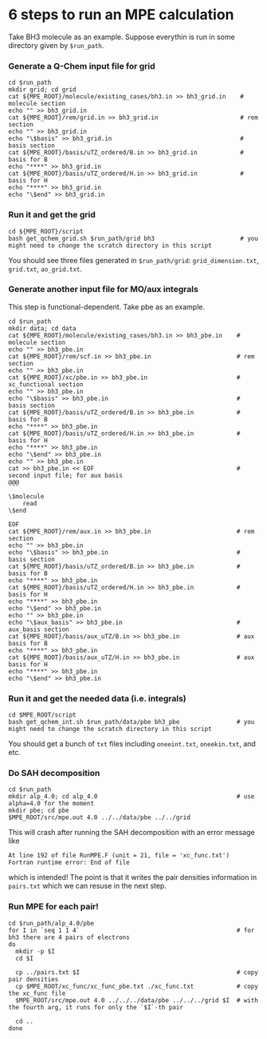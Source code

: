 # 6 steps to run an MPE calculation

Take BH3 molecule as an example. Suppose everythin is run in some directory given by `$run_path`.

### Generate a Q-Chem input file for grid

```shell
cd $run_path
mkdir grid; cd grid
cat ${MPE_ROOT}/molecule/existing_cases/bh3.in >> bh3_grid.in    # molecule section
echo "" >> bh3_grid.in
cat ${MPE_ROOT}/rem/grid.in >> bh3_grid.in                       # rem section
echo "" >> bh3_grid.in
echo "\$basis" >> bh3_grid.in                                    # basis section
cat ${MPE_ROOT}/basis/uTZ_ordered/B.in >> bh3_grid.in            # basis for B
echo "****" >> bh3_grid.in
cat ${MPE_ROOT}/basis/uTZ_ordered/H.in >> bh3_grid.in            # basis for H
echo "****" >> bh3_grid.in
echo "\$end" >> bh3_grid.in
```

### Run it and get the grid

```shell
cd ${MPE_ROOT}/script
bash get_qchem_grid.sh $run_path/grid bh3                        # you might need to change the scratch directory in this script
```

You should see three files generated in `$run_path/grid`: `grid_dimension.txt`, `grid.txt`, `ao_grid.txt`.

### Generate another input file for MO/aux integrals

This step is functional-dependent. Take pbe as an example.

```shell
cd $run_path
mkdir data; cd data
cat ${MPE_ROOT}/molecule/existing_cases/bh3.in >> bh3_pbe.in    # molecule section
echo "" >> bh3_pbe.in
cat ${MPE_ROOT}/rem/scf.in >> bh3_pbe.in                        # rem section
echo "" >> bh3_pbe.in
cat ${MPE_ROOT}/xc/pbe.in >> bh3_pbe.in                         # xc_functional section
echo "" >> bh3_pbe.in
echo "\$basis" >> bh3_pbe.in                                    # basis section
cat ${MPE_ROOT}/basis/uTZ_ordered/B.in >> bh3_pbe.in            # basis for B
echo "****" >> bh3_pbe.in
cat ${MPE_ROOT}/basis/uTZ_ordered/H.in >> bh3_pbe.in            # basis for H
echo "****" >> bh3_pbe.in
echo "\$end" >> bh3_pbe.in
echo "" >> bh3_pbe.in
cat >> bh3_pbe.in << EOF                                        # second input file; for aux basis
@@@

\$molecule
    read
\$end

EOF
cat ${MPE_ROOT}/rem/aux.in >> bh3_pbe.in                        # rem section
echo "" >> bh3_pbe.in
echo "\$basis" >> bh3_pbe.in                                    # basis section
cat ${MPE_ROOT}/basis/uTZ_ordered/B.in >> bh3_pbe.in            # basis for B
echo "****" >> bh3_pbe.in
cat ${MPE_ROOT}/basis/uTZ_ordered/H.in >> bh3_pbe.in            # basis for H
echo "****" >> bh3_pbe.in
echo "\$end" >> bh3_pbe.in
echo "" >> bh3_pbe.in
echo "\$aux_basis" >> bh3_pbe.in                                # aux_basis section
cat ${MPE_ROOT}/basis/aux_uTZ/B.in >> bh3_pbe.in                # aux basis for B
echo "****" >> bh3_pbe.in
cat ${MPE_ROOT}/basis/aux_uTZ/H.in >> bh3_pbe.in                # aux basis for H
echo "****" >> bh3_pbe.in
echo "\$end" >> bh3_pbe.in
```

### Run it and get the needed data (i.e. integrals)

```shell
cd $MPE_ROOT/script
bash get_qchem_int.sh $run_path/data/pbe bh3_pbe                # you might need to change the scratch directory in this script
```
You should get a bunch of `txt` files including `oneeint.txt`, `oneekin.txt`, and etc.

### Do SAH decomposition

```shell
cd $run_path
mkdir alp_4.0; cd alp_4.0                                       # use alpha=4.0 for the moment
mkdir pbe; cd pbe
$MPE_ROOT/src/mpe.out 4.0 ../../data/pbe ../../grid
```
This will crash after running the SAH decomposition with an error message like
```
At line 192 of file RunMPE.F (unit = 21, file = 'xc_func.txt')
Fortran runtime error: End of file
```
which is intended! The point is that it writes the pair densities information in `pairs.txt` which we can resuse in the next step.

### Run MPE for each pair!

```
cd $run_path/alp_4.0/pbe
for I in `seq 1 1 4`                                            # for bh3 there are 4 pairs of electrons
do
  mkdir -p $I
  cd $I
  
  cp ../pairs.txt $I                                            # copy pair densities 
  cp $MPE_ROOT/xc_func/xc_func_pbe.txt ./xc_func.txt            # copy the xc_func file
  $MPE_ROOT/src/mpe.out 4.0 ../../../data/pbe ../../../grid $I  # with the fourth arg, it runs for only the `$I`-th pair
  
  cd ..
done
```
